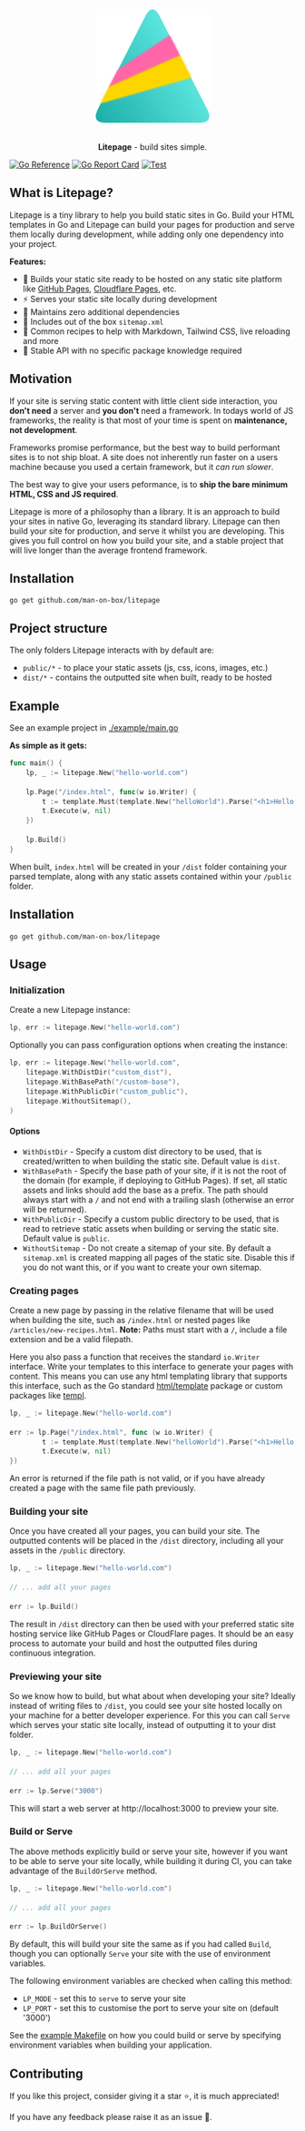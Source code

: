 <div align="center">
    <img alt="Litepage logo" height="200" width="200" src="./example/public/litepage.svg">
</div>
<div align="center">
    <br />
    <p><strong>Litepage</strong> - build sites simple.</p>
</div>

[![Go Reference](https://pkg.go.dev/badge/github.com/man-on-box/litepage.svg)](https://pkg.go.dev/github.com/man-on-box/litepage)
[![Go Report Card](https://goreportcard.com/badge/github.com/man-on-box/litepage)](https://goreportcard.com/report/github.com/man-on-box/litepage)
[![Test](https://github.com/man-on-box/litepage/actions/workflows/test.yaml/badge.svg)](https://github.com/man-on-box/litepage/actions/workflows/test.yaml)

## What is Litepage?

Litepage is a tiny library to help you build static sites in Go. Build your HTML templates in Go and Litepage can build your pages for production and serve them locally during development, while adding only one dependency into your project.

**Features:**

- 🎁 Builds your static site ready to be hosted on any static site platform like [GitHub Pages](https://pages.github.com/), [Cloudflare Pages](https://pages.cloudflare.com/), etc.
- ⚡ Serves your static site locally during development
- 🧹 Maintains zero additional dependencies
- 📍 Includes out of the box `sitemap.xml`
- 📖 Common recipes to help with Markdown, Tailwind CSS, live reloading and more
- 🐢 Stable API with no specific package knowledge required

## Motivation

If your site is serving static content with little client side interaction, you **don't need** a server and **you don't** need a framework. In todays world of JS frameworks, the reality is that most of your time is spent on **maintenance, not development**.

Frameworks promise performance, but the best way to build performant sites is to not ship bloat. A site does not inherently run faster on a users machine because you used a certain framework, but it _can run slower_.

The best way to give your users peformance, is to **ship the bare minimum HTML, CSS and JS required**.

Litepage is more of a philosophy than a library. It is an approach to build your sites in native Go, leveraging its standard library. Litepage can then build your site for production, and serve it whilst you are developing. This gives you full control on how you build your site, and a stable project that will live longer than the average frontend framework.

## Installation

```
go get github.com/man-on-box/litepage
```

## Project structure

The only folders Litepage interacts with by default are:

- `public/*` - to place your static assets (js, css, icons, images, etc.)
- `dist/*` - contains the outputted site when built, ready to be hosted

## Example

See an example project in [./example/main.go](./example/main.go)

**As simple as it gets:**

```go
func main() {
	lp, _ := litepage.New("hello-world.com")

	lp.Page("/index.html", func(w io.Writer) {
		t := template.Must(template.New("helloWorld").Parse("<h1>Hello, World!</h1>"))
		t.Execute(w, nil)
	})

	lp.Build()
}
```

When built, `index.html` will be created in your `/dist` folder containing your parsed template, along with any static assets contained within your `/public` folder.

## Installation

```
go get github.com/man-on-box/litepage
```

## Usage

### Initialization

Create a new Litepage instance:

```go
lp, err := litepage.New("hello-world.com")
```

Optionally you can pass configuration options when creating the instance:

```go
lp, err := litepage.New("hello-world.com",
    litepage.WithDistDir("custom_dist"),
    litepage.WithBasePath("/custom-base"),
    litepage.WithPublicDir("custom_public"),
    litepage.WithoutSitemap(),
)
```

#### Options

- `WithDistDir` - Specify a custom dist directory to be used, that is created/written to when building the static site. Default value is `dist`.
- `WithBasePath` - Specify the base path of your site, if it is not the root of the domain (for example, if deploying to GitHub Pages). If set, all static assets and links should add the base as a prefix. The path should always start with a `/` and not end with a trailing slash (otherwise an error will be returned).
- `WithPublicDir` - Specify a custom public directory to be used, that is read to retrieve static assets when building or serving the static site. Default value is `public`.
- `WithoutSitemap` - Do not create a sitemap of your site. By default a `sitemap.xml` is created mapping all pages of the static site. Disable this if you do not want this, or if you want to create your own sitemap.

### Creating pages

Create a new page by passing in the relative filename that will be used when building the site, such as `/index.html` or nested pages like `/articles/new-recipes.html`. **Note:** Paths must start with a `/`, include a file extension and be a valid filepath.

Here you also pass a function that receives the standard `io.Writer` interface. Write your templates to this interface to generate your pages with content. This means you can use any html templating library that supports this interface, such as the Go standard [html/template](https://pkg.go.dev/html/template) package or custom packages like [templ](https://templ.guide/).

```go
lp, _ := litepage.New("hello-world.com")

err := lp.Page("/index.html", func (w io.Writer) {
	    t := template.Must(template.New("helloWorld").Parse("<h1>Hello, World!</h1>"))
	    t.Execute(w, nil)
})
```

An error is returned if the file path is not valid, or if you have already created a page with the same file path previously.

### Building your site

Once you have created all your pages, you can build your site. The outputted contents will be placed in the `/dist` directory, including all your assets in the `/public` directory.

```go
lp, _ := litepage.New("hello-world.com")

// ... add all your pages

err := lp.Build()
```

The result in `/dist` directory can then be used with your preferred static site hosting service like GitHub Pages or CloudFlare pages. It should be an easy process to automate your build and host the outputted files during continuous integration.

### Previewing your site

So we know how to build, but what about when developing your site? Ideally instead of writing files to `/dist`, you could see your site hosted locally on your machine for a better developer experience. For this you can call `Serve` which serves your static site locally, instead of outputting it to your dist folder.

```go
lp, _ := litepage.New("hello-world.com")

// ... add all your pages

err := lp.Serve("3000")
```

This will start a web server at http://localhost:3000 to preview your site.

### Build or Serve

The above methods explicitly build or serve your site, however if you want to be able to serve your site locally, while building it during CI, you can take advantage of the `BuildOrServe` method.

```go
lp, _ := litepage.New("hello-world.com")

// ... add all your pages

err := lp.BuildOrServe()
```

By default, this will build your site the same as if you had called `Build`, though you can optionally `Serve` your site with the use of environment variables.

The following environment variables are checked when calling this method:

- `LP_MODE` - set this to `serve` to serve your site
- `LP_PORT` - set this to customise the port to serve your site on (default '3000')

See the [example Makefile](./example/Makefile) on how you could build or serve by specifying environment variables when building your application.

## Contributing

If you like this project, consider giving it a star ⭐, it is much appreciated!

If you have any feedback please raise it as an issue 🎁.
